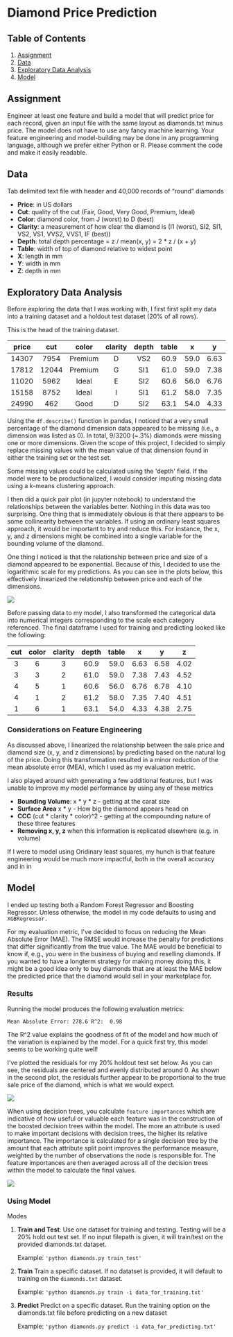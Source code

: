 # Diamond Price Prediction


## Table of Contents
1. [Assignment](#assignment)
2. [Data](#data)
3. [Exploratory Data Analysis](#eda)
4. [Model](#Model)

## Assignment <a name="assignemnt"></a>
Engineer at least one feature and build a model that will predict price for each record, given an input file with the same layout as diamonds.txt minus price. The model does not have to use any fancy machine learning. Your feature engineering and model-building may be done in any programming language, although we prefer either Python or R. Please comment the code and make it easily readable.

## Data <a name="data"></a>
Tab delimited text file with header and 40,000 records of “round” diamonds 
 - **Price**: in US dollars 
 - **Cut**: quality of the cut (Fair, Good, Very Good, Premium, Ideal)
 - **Color**: diamond color, from J (worst) to D (best)
 - **Clarity**: a measurement of how clear the diamond is (I1 (worst), SI2, SI1, VS2, VS1, VVS2, VVS1, IF (best))
 - **Depth**: total depth percentage = z / mean(x, y) = 2 * z / (x + y)
 - **Table**: width of top of diamond relative to widest point
 - **X**: length in mm 
 - **Y**: width in mm 
 - **Z**: depth in mm 


## Exploratory Data Analysis <a name="eda"></a>

Before exploring the data that I was working with, I first first split my data into a training dataset and a holdout test dataset (20% of all rows).

This is the head of the training dataset.

**price**|**cut**|**color**|**clarity**|**depth**|**table**|**x**|**y**|**z**
:-----:|:-----:|:-----:|:-----:|:-----:|:-----:|:-----:|:-----:|:-----:
14307|7954|Premium|D|VS2|60.9|59.0|6.63|6.58
17812|12044|Premium|G|SI1|61.0|59.0|7.38|7.43
11020|5962|Ideal|E|SI2|60.6|56.0|6.76|6.78
15158|8752|Ideal|I|SI1|61.2|58.0|7.35|7.40
24990|462|Good|D|SI2|63.1|54.0|4.33|4.38

Using the `df.describe()` function in pandas, I noticed that a very small percentage of the diamond dimension data appeared to be missing (i.e., a dimension was listed as 0).  In total, 9/3200 (~.3%) diamonds were missing one or more dimensions.  Given the scope of this project, I decided to simply replace missing values with the mean value of that dimension found in either the training set or the test set.  

Some missing values could be calculated using the 'depth' field.  If the model were to be productionalized, I would consider imputing missing data using a k-means clustering approach.

I then did a quick pair plot (in jupyter notebook) to understand the relationships between the variables better. Nothing in this data was too surprising. One thing that is immediately obvious is that there appears to be some collinearity between the variables.  If using an ordinary least squares approach, it would be important to try and reduce this.  For instance, the x, y, and z dimensions might be combined into a single variable for the bounding volume of the diamond. 

One thing I noticed is that the relationship between price and size of a diamond appeared to be exponential. Because of this, I decided to use the logarithmic scale for my predictions. As you can see in the plots below, this effectively linearized the relationship between price and each of the dimensions. 


![](images/log_scale.png)

Before passing data to my model, I also transformed the categorical data into numerical integers corresponding to the scale each category referenced. The final dataframe I used for training and predicting looked like the following:

**cut**|**color**|**clarity**|**depth**|**table**|**x**|**y**|**z**
:-----:|:-----:|:-----:|:-----:|:-----:|:-----:|:-----:|:-----:
3|6|3|60.9|59.0|6.63|6.58|4.02
3|3|2|61.0|59.0|7.38|7.43|4.52
4|5|1|60.6|56.0|6.76|6.78|4.10
4|1|2|61.2|58.0|7.35|7.40|4.51
1|6|1|63.1|54.0|4.33|4.38|2.75

### Considerations on Feature Engineering
As discussed above, I linearized the relationship between the sale price and diamond size (x, y, and z dimensions) by predicting based on the natural log of the price. Doing this transformation resulted in a minor reduction of the mean absolute error (MEA), which I used as my evaluation metric.

I also played around with generating a few additional features, but I was unable to improve my model performance by using any of these metrics 
 - **Bounding Volume**: x * y * z - getting at the carat size 
 - **Surface Area** x * y - How big the diamond appears head on
 - **CCC** (cut * clarity * color)^2 - getting at the compounding nature of these three features
 - **Removing x, y, z** when this information is replicated elsewhere (e.g. in volume)
 
If I were to model using Oridinary least squares, my hunch is that feature engineering would be much more impactful, both in the overall accuracy and in in 
 

## Model <a name="model"></a>

I ended up testing both a Random Forest Regressor and Boosting Regressor.  Unless otherwise, the model in my code defaults to using and `XGBRegressor.`

For my evaluation metric, I've decided to focus on reducing the Mean Absolute Error (MAE).  The RMSE would increase the penalty for predictions that differ significantly from the true value. The MAE would be beneficial to know if, e.g., you were in the business of buying and reselling diamonds.  If you wanted to have a longterm strategy for making money doing this, it might be a good idea only to buy diamonds that are at least the MAE below the predicted price that the diamond would sell in your marketplace for.


### Results
Running the model produces the following evaluation metrics:

`Mean Absolute Error: 278.6
R^2:  0.98`

The R^2 value explains the goodness of fit of the model and how much of the variation is explained by the model.  For a quick first try, this model seems to be working quite well!

I've plotted the residuals for my 20% holdout test set below. As you can see, the residuals are centered and evenly distributed around 0.  As shown in the second plot, the residuals further appear to be proportional to the true sale price of the diamond, which is what we would expect.

![](images/residuals.png)

When using decision trees, you calculate `feature importances` which are indicative of how useful or valuable each feature was in the construction of the boosted decision trees within the model. The more an attribute is used to make important decisions with decision trees, the higher its relative importance. The importance is calculated for a single decision tree by the amount that each attribute split point improves the performance measure, weighted by the number of observations the node is responsible for. The feature importances are then averaged across all of the decision trees within the model to calculate the final values.

![](images/feature_importance.png)

### Using Model
Modes
1. **Train and Test**:
    Use one dataset for training and testing. Testing will be a 20% hold out test set. If no input filepath is given, it will train/test on the provided diamonds.txt dataset.
    
    Example: `'python diamonds.py train_test'`
    
2. **Train** Train a specific dataset. If no datatset is provided, it will default to training on the `diamonds.txt` dataset.

    Example: `'python diamonds.py train -i data_for_training.txt'`

3. **Predict** Predict on a specific dataset. Run the training option on the diamonds.txt file before predicting on a new dataset

    Example: `'python diamonds.py predict -i data_for_predicting.txt'`

